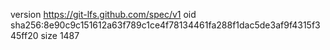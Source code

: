 version https://git-lfs.github.com/spec/v1
oid sha256:8e90c9c151612a63f789c1ce4f78134461fa288f1dac5de3af9f4315f345ff20
size 1487
